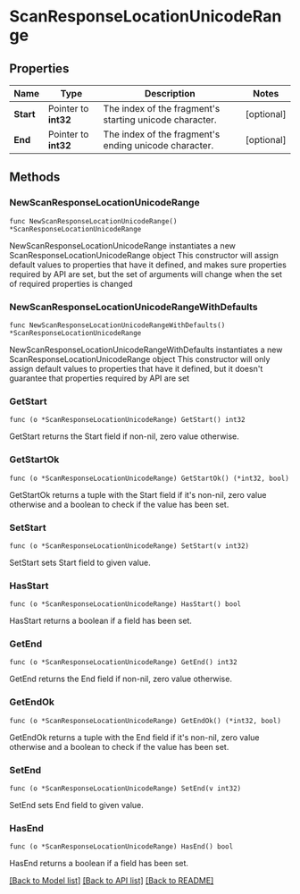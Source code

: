 # ScanResponseLocationUnicodeRange

## Properties

Name | Type | Description | Notes
------------ | ------------- | ------------- | -------------
**Start** | Pointer to **int32** | The index of the fragment&#39;s starting unicode character. | [optional] 
**End** | Pointer to **int32** | The index of the fragment&#39;s ending unicode character. | [optional] 

## Methods

### NewScanResponseLocationUnicodeRange

`func NewScanResponseLocationUnicodeRange() *ScanResponseLocationUnicodeRange`

NewScanResponseLocationUnicodeRange instantiates a new ScanResponseLocationUnicodeRange object
This constructor will assign default values to properties that have it defined,
and makes sure properties required by API are set, but the set of arguments
will change when the set of required properties is changed

### NewScanResponseLocationUnicodeRangeWithDefaults

`func NewScanResponseLocationUnicodeRangeWithDefaults() *ScanResponseLocationUnicodeRange`

NewScanResponseLocationUnicodeRangeWithDefaults instantiates a new ScanResponseLocationUnicodeRange object
This constructor will only assign default values to properties that have it defined,
but it doesn't guarantee that properties required by API are set

### GetStart

`func (o *ScanResponseLocationUnicodeRange) GetStart() int32`

GetStart returns the Start field if non-nil, zero value otherwise.

### GetStartOk

`func (o *ScanResponseLocationUnicodeRange) GetStartOk() (*int32, bool)`

GetStartOk returns a tuple with the Start field if it's non-nil, zero value otherwise
and a boolean to check if the value has been set.

### SetStart

`func (o *ScanResponseLocationUnicodeRange) SetStart(v int32)`

SetStart sets Start field to given value.

### HasStart

`func (o *ScanResponseLocationUnicodeRange) HasStart() bool`

HasStart returns a boolean if a field has been set.

### GetEnd

`func (o *ScanResponseLocationUnicodeRange) GetEnd() int32`

GetEnd returns the End field if non-nil, zero value otherwise.

### GetEndOk

`func (o *ScanResponseLocationUnicodeRange) GetEndOk() (*int32, bool)`

GetEndOk returns a tuple with the End field if it's non-nil, zero value otherwise
and a boolean to check if the value has been set.

### SetEnd

`func (o *ScanResponseLocationUnicodeRange) SetEnd(v int32)`

SetEnd sets End field to given value.

### HasEnd

`func (o *ScanResponseLocationUnicodeRange) HasEnd() bool`

HasEnd returns a boolean if a field has been set.


[[Back to Model list]](../README.md#documentation-for-models) [[Back to API list]](../README.md#documentation-for-api-endpoints) [[Back to README]](../README.md)


